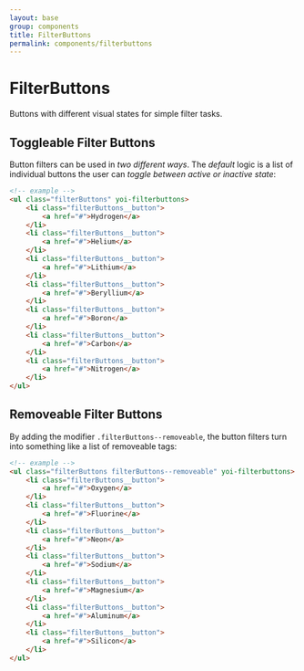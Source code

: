 ```yaml
---
layout: base
group: components
title: FilterButtons
permalink: components/filterbuttons
---
```


# FilterButtons

<p class="intro">Buttons with different visual states for simple filter tasks.</p>

## Toggleable Filter Buttons

Button filters can be used in *two different ways*. The *default* logic is a list of individual buttons the user can *toggle between active or inactive state*:

```html
<!-- example -->
<ul class="filterButtons" yoi-filterbuttons>
    <li class="filterButtons__button">
        <a href="#">Hydrogen</a>
    </li>
    <li class="filterButtons__button">
        <a href="#">Helium</a>
    </li>
    <li class="filterButtons__button">
        <a href="#">Lithium</a>
    </li>
    <li class="filterButtons__button">
        <a href="#">Beryllium</a>
    </li>
    <li class="filterButtons__button">
        <a href="#">Boron</a>
    </li>
    <li class="filterButtons__button">
        <a href="#">Carbon</a>
    </li>
    <li class="filterButtons__button">
        <a href="#">Nitrogen</a>
    </li>
</ul>
```

## Removeable Filter Buttons

By adding the modifier `.filterButtons--removeable`, the button filters turn into something like a list of removeable tags:

```html
<!-- example -->
<ul class="filterButtons filterButtons--removeable" yoi-filterbuttons>
    <li class="filterButtons__button">
        <a href="#">Oxygen</a>
    </li>
    <li class="filterButtons__button">
        <a href="#">Fluorine</a>
    </li>
    <li class="filterButtons__button">
        <a href="#">Neon</a>
    </li>
    <li class="filterButtons__button">
        <a href="#">Sodium</a>
    </li>
    <li class="filterButtons__button">
        <a href="#">Magnesium</a>
    </li>
    <li class="filterButtons__button">
        <a href="#">Aluminum</a>
    </li>
    <li class="filterButtons__button">
        <a href="#">Silicon</a>
    </li>
</ul>
```
